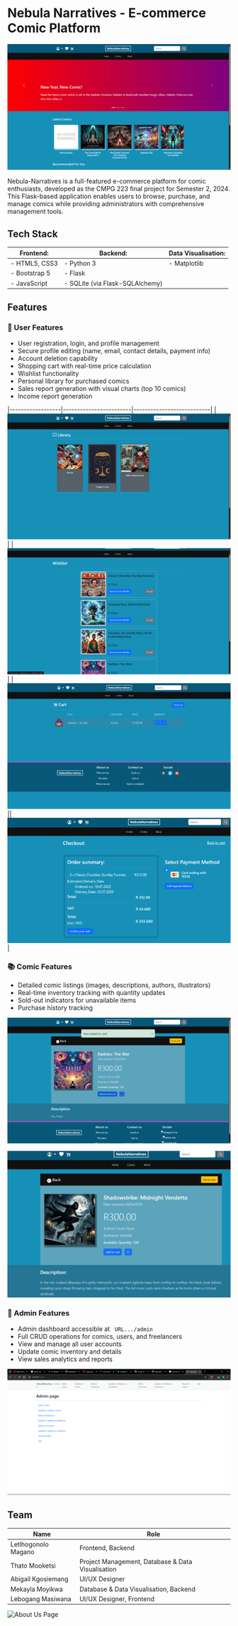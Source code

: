 # Nebula Narratives - E-commerce Comic Platform

![Main Page](/app-preview/Main.png)

Nebula-Narratives is a full-featured e-commerce platform for comic enthusiasts, developed as the CMPG 223 final project for Semester 2, 2024. This Flask-based application enables users to browse, purchase, and manage comics while providing administrators with comprehensive management tools.

## Tech Stack
|**Frontend:**| **Backend:** | **Data Visualisation:** |
|------------------|------------------------|---------------------------|
|- HTML5, CSS3| - Python 3 |- Matplotlib|
|- Bootstrap 5| - Flask ||
|- JavaScript| - SQLite (via Flask-SQLAlchemy)||

## Features
### 👤 User Features
- User registration, login, and profile management
- Secure profile editing (name, email, contact details, payment info)
- Account deletion capability
- Shopping cart with real-time price calculation
- Wishlist functionality
- Personal library for purchased comics
- Sales report generation with visual charts (top 10 comics)
- Income report generation

|------------------|------------------------|---------------------------|
|![User Library](/app-preview/library.png)| |![User WishList](/app-preview/wishlist.png)|
|![Cart Items](/app-preview/in-cart.png) || ![Checkout/Purchase Summary](/app-preview/checkout-summary.png)|

### 📚 Comic Features
- Detailed comic listings (images, descriptions, authors, illustrators)
- Real-time inventory tracking with quantity updates
- Sold-out indicators for unavailable items
- Purchase history tracking

![Comic Added to cart](/app-preview/add-to-cart.png)

![Comic Detail](/app-preview/comic-details.png)

### 👑 Admin Features
- Admin dashboard accessible at ` URL.../admin`
- Full CRUD operations for comics, users, and freelancers
- View and manage all user accounts
- Update comic inventory and details
- View sales analytics and reports

![Admin Page](/app-preview/admin-page.png)

## Team 
| Name | Role                              |
|------|----------------------------------------------|
| Letlhogonolo Magano |Frontend, Backend|
| Thato Mooketsi |Project Management, Database & Data Visualisation| 
| Abigail Kgosiemang |UI/UX Designer|
| Mekayla Moyikwa | Database & Data Visualisation, Backend|
| Lebogang Masiwana |UI/UX Designer, Frontend|

![About Us Page ](/app-preview/about)
